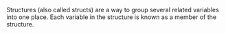 Structures (also called structs) are a way to group several related variables into one place. Each variable in the structure is known as a member of the structure.
